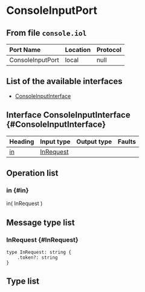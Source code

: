 # ConsoleInputPort

## From file `console.iol`

| Port Name | Location | Protocol |
| :--- | :--- | :--- |
| ConsoleInputPort | local | null |

## List of the available interfaces

* [ConsoleInputInterface](consoleinputport.md#ConsoleInputInterface)

## Interface ConsoleInputInterface {#ConsoleInputInterface}

| Heading | Input type | Output type | Faults |
| :--- | :--- | :--- | :--- |
| [in](consoleinputport.md#in) | [InRequest](consoleinputport.md#InRequest)  |   |   |

## Operation list

### in {#in}

in\( InRequest \)

## Message type list

### InRequest {#InRequest}

```text
type InRequest: string { 
    .token?: string
}
```

## Type list

